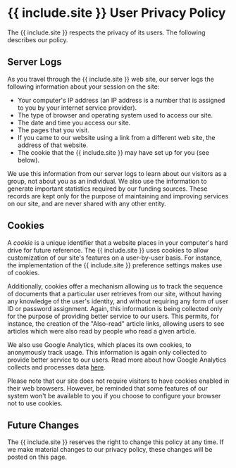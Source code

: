 # {{ include.site }} User Privacy Policy

The {{ include.site }} respects the privacy of its users. The following describes our policy.

## Server Logs
As you travel through the {{ include.site }} web site, our server logs the following information about your session on the site:

  * Your computer's IP address (an IP address is a number that is assigned to you by your internet service provider).
  * The type of browser and operating system used to access our site.
  * The date and time you access our site.
  * The pages that you visit.
  * If you came to our website using a link from a different web site, the address of that website.
  * The cookie that the {{ include.site }} may have set up for you (see below).

We use this information from our server logs to learn about our visitors as a group, not about you as an individual. We also use the information to generate important statistics required by our funding sources. These records are kept only for the purpose of maintaining and improving services on our site, and are never shared with any other entity.

## Cookies
A *cookie* is a unique identifier that a website places in your computer's hard drive for future reference. The {{ include.site }} uses cookies to allow customization of our site's features on a user-by-user basis. For instance, the implementation of the {{ include.site }} preference settings makes use of cookies.

Additionally, cookies offer a mechanism allowing us to track the sequence of documents that a particular user retrieves from our site, without having any knowledge of the user's identity, and without requiring any form of user ID or password assignment. Again, this information is being collected only for the purpose of providing better service to our users. This permits, for instance, the creation of the "Also-read" article links, allowing users to see articles which were also read by people who read a given article.

We also use Google Analytics, which places its own cookies, to anonymously track usage. This information is again only collected to provide better service to our users. Read more about how Google Analytics collects and processes data [here](https://www.google.com/policies/privacy/partners/).

Please note that our site does not require visitors to have cookies enabled in their web browsers. However, be reminded that some features of our system won't be available to you if you choose to configure your browser not to use cookies.

## Future Changes
The {{ include.site }} reserves the right to change this policy at any time. If we make material changes to our privacy policy, these changes will be posted on this page.
